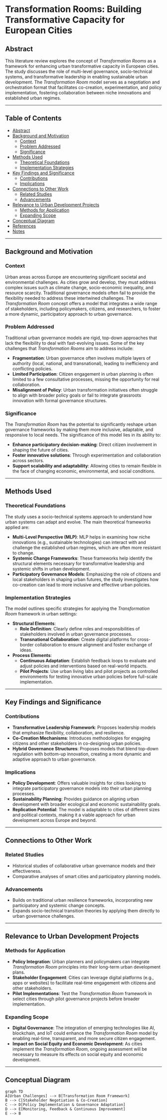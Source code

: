 # Transformation Rooms: Building Transformative Capacity for European Cities

## Abstract
This literature review explores the concept of *Transformation Rooms* as a framework for enhancing urban transformative capacity in European cities. The study discusses the role of multi-level governance, socio-technical systems, and transformative leadership in enabling sustainable urban development. The *Transformation Room* model serves as a negotiation and orchestration format that facilitates co-creation, experimentation, and policy implementation, fostering collaboration between niche innovations and established urban regimes.

---

## Table of Contents
- [Abstract](#abstract)
- [Background and Motivation](#background-and-motivation)
  - [Context](#context)
  - [Problem Addressed](#problem-addressed)
  - [Significance](#significance)
- [Methods Used](#methods-used)
  - [Theoretical Foundations](#theoretical-foundations)
  - [Implementation Strategies](#implementation-strategies)
- [Key Findings and Significance](#key-findings-and-significance)
  - [Contributions](#contributions)
  - [Implications](#implications)
- [Connections to Other Work](#connections-to-other-work)
  - [Related Studies](#related-studies)
  - [Advancements](#advancements)
- [Relevance to Urban Development Projects](#relevance-to-urban-development-projects)
  - [Methods for Application](#methods-for-application)
  - [Expanding Scope](#expanding-scope)
- [Conceptual Diagram](#conceptual-diagram)
- [References](#references)
- [Notes](#notes)

---

## Background and Motivation

### Context
Urban areas across Europe are encountering significant societal and environmental challenges. As cities grow and develop, they must address complex issues such as climate change, socio-economic inequality, and resource scarcity. Traditional governance models often fail to provide the flexibility needed to address these intertwined challenges. The *Transformation Room* concept offers a model that integrates a wide range of stakeholders, including policymakers, citizens, and researchers, to foster a more dynamic, participatory approach to urban governance.

### Problem Addressed
Traditional urban governance models are rigid, top-down approaches that lack the flexibility to deal with fast-evolving issues. Some of the key challenges that *Transformation Rooms* aim to address include:
- **Fragmentation**: Urban governance often involves multiple layers of authority (local, national, and transnational), leading to inefficiency and conflicting policies.
- **Limited Participation**: Citizen engagement in urban planning is often limited to a few consultative processes, missing the opportunity for real collaboration.
- **Misalignment of Policy**: Urban transformation initiatives often struggle to align with broader policy goals or fail to integrate grassroots innovation with formal governance structures.

### Significance
The *Transformation Room* has the potential to significantly reshape urban governance frameworks by making them more inclusive, adaptable, and responsive to local needs. The significance of this model lies in its ability to:
- **Enhance participatory decision-making**: Direct citizen involvement in shaping the future of cities.
- **Foster innovative solutions**: Through experimentation and collaboration across sectors.
- **Support scalability and adaptability**: Allowing cities to remain flexible in the face of changing economic, environmental, and social conditions.

---

## Methods Used

### Theoretical Foundations
The study uses a socio-technical systems approach to understand how urban systems can adapt and evolve. The main theoretical frameworks applied are:
- **Multi-Level Perspective (MLP)**: MLP helps in examining how niche innovations (e.g., sustainable technologies) can interact with and challenge the established urban regimes, which are often more resistant to change.
- **Systemic Change Frameworks**: These frameworks help identify the structural elements necessary for transformative leadership and systemic shifts in urban development.
- **Participatory Governance Models**: Emphasizing the role of citizens and local stakeholders in shaping urban futures, the study investigates how co-creation can lead to more inclusive and effective urban policies.

### Implementation Strategies
The model outlines specific strategies for applying the *Transformation Room* framework in urban settings:
- **Structural Elements**:
  - **Role Definition**: Clearly define roles and responsibilities of stakeholders involved in urban governance processes.
  - **Transnational Collaboration**: Create digital platforms for cross-border collaboration to ensure alignment and foster exchange of ideas.
- **Process Elements**:
  - **Continuous Adaptation**: Establish feedback loops to evaluate and adjust policies and interventions based on real-world impacts.
  - **Pilot Projects**: Use urban living labs and pilot projects as controlled environments for testing innovative urban policies before full-scale implementation.

---

## Key Findings and Significance

### Contributions
- **Transformative Leadership Framework**: Proposes leadership models that emphasize flexibility, collaboration, and resilience.
- **Co-Creation Mechanisms**: Introduces methodologies for engaging citizens and other stakeholders in co-designing urban policies.
- **Hybrid Governance Structures**: Proposes models that blend top-down regulation with bottom-up innovation, creating a more dynamic and adaptive approach to urban governance.

### Implications
- **Policy Development**: Offers valuable insights for cities looking to integrate participatory governance models into their urban planning processes.
- **Sustainability Planning**: Provides guidance on aligning urban development with broader ecological and economic sustainability goals.
- **Replication Potential**: The model is adaptable to cities of different sizes and political contexts, making it a viable approach for urban development across Europe and beyond.

---

## Connections to Other Work

### Related Studies
- Historical studies of collaborative urban governance models and their effectiveness.
- Comparative analyses of smart cities and participatory planning models.

### Advancements
- Builds on traditional urban resilience frameworks, incorporating new participatory and systemic change concepts.
- Expands socio-technical transition theories by applying them directly to urban governance challenges.

---

## Relevance to Urban Development Projects

### Methods for Application
- **Policy Integration**: Urban planners and policymakers can integrate *Transformation Room* principles into their long-term urban development plans.
- **Stakeholder Engagement**: Cities can leverage digital platforms (e.g., apps or websites) to facilitate real-time engagement with citizens and other stakeholders.
- **Pilot Implementations**: Test the *Transformation Room* framework in select cities through pilot governance projects before broader implementation.

### Expanding Scope
- **Digital Governance**: The integration of emerging technologies like AI, blockchain, and IoT could enhance the *Transformation Room* model by enabling real-time, transparent, and more secure citizen engagement.
- **Impact on Social Equity and Economic Development**: As cities implement the *Transformation Room*, ongoing assessment will be necessary to measure its effects on social equity and economic development.

---

## Conceptual Diagram

```mermaid
graph TD
A[Urban Challenges] --> B[Transformation Room Framework]
B --> C[Stakeholder Negotiation & Co-Creation]
C --> D[Policy Implementation & Governance Adaptation]
D --> E[Monitoring, Feedback & Continuous Improvement]
E --> B

